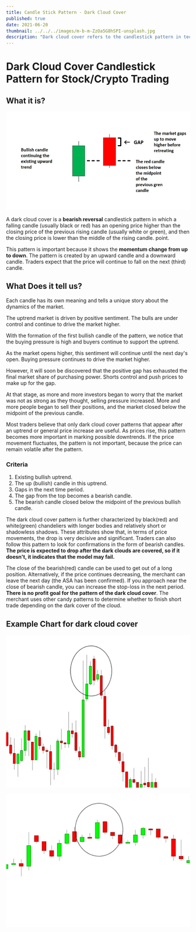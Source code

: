 ```yaml
---
title: Candle Stick Pattern - Dark Cloud Cover
published: true
date: 2021-06-20
thumbnail: ../../../images/m-b-m-ZzOa5G8hSPI-unsplash.jpg
description: "Dark cloud cover refers to the candlestick pattern in technical analysis, which is a bearish reversal signal. It can be observed when the down candle opens above the closing price of the previous up candle and continues to close below the midpoint of the up candle on the candlestick chart."
---
```


# Dark Cloud Cover Candlestick Pattern for Stock/Crypto Trading

## What it is?

![Dark Cloud Cover](./dark-cloud-cover.webp)

A dark cloud cover is a **bearish reversal** candlestick pattern in which a falling candle (usually black or red) has an opening price higher than the closing price of the previous rising candle (usually white or green), and then the closing price is lower than the middle of the rising candle. point.

This pattern is important because it shows the **momentum change from up to down**. The pattern is created by an upward candle and a downward candle. Traders expect that the price will continue to fall on the next (third) candle.

## What Does it tell us?

Each candle has its own meaning and tells a unique story about the dynamics of the market.

The uptrend market is driven by positive sentiment. The bulls are under control and continue to drive the market higher.

With the formation of the first bullish candle of the pattern, we notice that the buying pressure is high and buyers continue to support the uptrend.

As the market opens higher, this sentiment will continue until the next day's open. Buying pressure continues to drive the market higher.

However, it will soon be discovered that the positive gap has exhausted the final market share of purchasing power. Shorts control and push prices to make up for the gap.

At that stage, as more and more investors began to worry that the market was not as strong as they thought, selling pressure increased. More and more people began to sell their positions, and the market closed below the midpoint of the previous candle.

Most traders believe that only dark cloud cover patterns that appear after an uptrend or general price increase are useful. As prices rise, this pattern becomes more important in marking possible downtrends. If the price movement fluctuates, the pattern is not important, because the price can remain volatile after the pattern.

### Criteria

1. Existing bullish uptrend.
2. The up (bullish) candle in this uptrend.
3. Gaps in the next time period.
4. The gap from the top becomes a bearish candle.
5. The bearish candle closed below the midpoint of the previous bullish candle.

The dark cloud cover pattern is further characterized by black(red) and white(green) chandeliers with longer bodies and relatively short or shadowless shadows. These attributes show that, in terms of price movements, the drop is very decisive and significant. Traders can also follow this pattern to look for confirmations in the form of bearish candles. **The price is expected to drop after the dark clouds are covered, so if it doesn't, it indicates that the model may fail.**

The close of the bearish(red) candle can be used to get out of a long position. Alternatively, if the price continues decreasing, the merchant can leave the next day (the ASA has been confirmed). If you approach near the close of bearish candle, you can increase the stop-loss in the next period. **There is no profit goal for the pattern of the dark cloud cover**. The merchant uses other candy patterns to determine whether to finish short trade depending on the dark cover of the cloud.

## Example Chart for dark cloud cover

![Dark Cloud Cover Example 1](./dark-cloud-cover-exmaple-1.webp "Example-1 source Robust Traders")

![Dark Cloud Cover Example 2](./dark-cloud-cover-exmaple-2.webp "Example-2 source Robust Traders")
